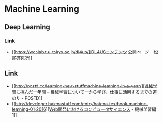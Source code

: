 # Machine Learning
## Deep Learning
### Link
- [[https://weblab.t.u-tokyo.ac.jp/dl4us/][DL4USコンテンツ 公開ページ - 松尾研究所]]
## Link
- [[http://postd.cc/learning-new-stuffmachine-learning-in-a-year/][機械学習に挑んだ一年間 – 機械学習について一から学び、仕事に活用するまでの道のり - POSTD]]
- [[http://developer.hatenastaff.com/entry/hatena-textbook-machine-learning-01-2016][Web開発におけるコンピュータサイエンス - 機械学習編1]]
